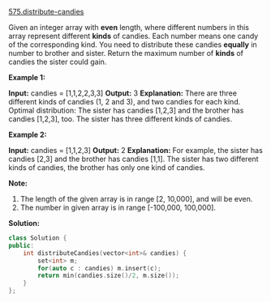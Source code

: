 [575.distribute-candies](https://leetcode.com/problems/distribute-candies/)  

Given an integer array with **even** length, where different numbers in this array represent different **kinds** of candies. Each number means one candy of the corresponding kind. You need to distribute these candies **equally** in number to brother and sister. Return the maximum number of **kinds** of candies the sister could gain.

**Example 1:**  

**Input:** candies = \[1,1,2,2,3,3\]
**Output:** 3
**Explanation:**
There are three different kinds of candies (1, 2 and 3), and two candies for each kind.
Optimal distribution: The sister has candies \[1,2,3\] and the brother has candies \[1,2,3\], too. 
The sister has three different kinds of candies. 

**Example 2:**  

**Input:** candies = \[1,1,2,3\]
**Output:** 2
**Explanation:** For example, the sister has candies \[2,3\] and the brother has candies \[1,1\]. 
The sister has two different kinds of candies, the brother has only one kind of candies. 

**Note:**

1.  The length of the given array is in range \[2, 10,000\], and will be even.
2.  The number in given array is in range \[-100,000, 100,000\].  



**Solution:**  

```cpp
class Solution {
public:
    int distributeCandies(vector<int>& candies) {
        set<int> m;
        for(auto c : candies) m.insert(c);
        return min(candies.size()/2, m.size());
    }
};
```
      